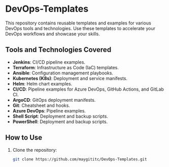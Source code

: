 # DevOps-Templates

This repository contains reusable templates and examples for various DevOps tools and technologies. Use these templates to accelerate your DevOps workflows and showcase your skills.

## Tools and Technologies Covered

- **Jenkins**: CI/CD pipeline examples.
- **Terraform**: Infrastructure as Code (IaC) templates.
- **Ansible**: Configuration management playbooks.
- **Kubernetes (K8s)**: Deployment and service manifests.
- **Helm**: Helm chart examples.
- **CI/CD**: Pipeline examples for Azure DevOps, GitHub Actions, and GitLab CI.
- **ArgoCD**: GitOps deployment manifests.
- **Git**: Cheatsheet and hooks.
- **Azure DevOps**: Pipeline examples.
- **Shell Script**: Deployment and backup scripts.
- **PowerShell**: Deployment and backup scripts.

## How to Use

1. Clone the repository:
   ```bash
   git clone https://github.com/maygititc/DevOps-Templates.git